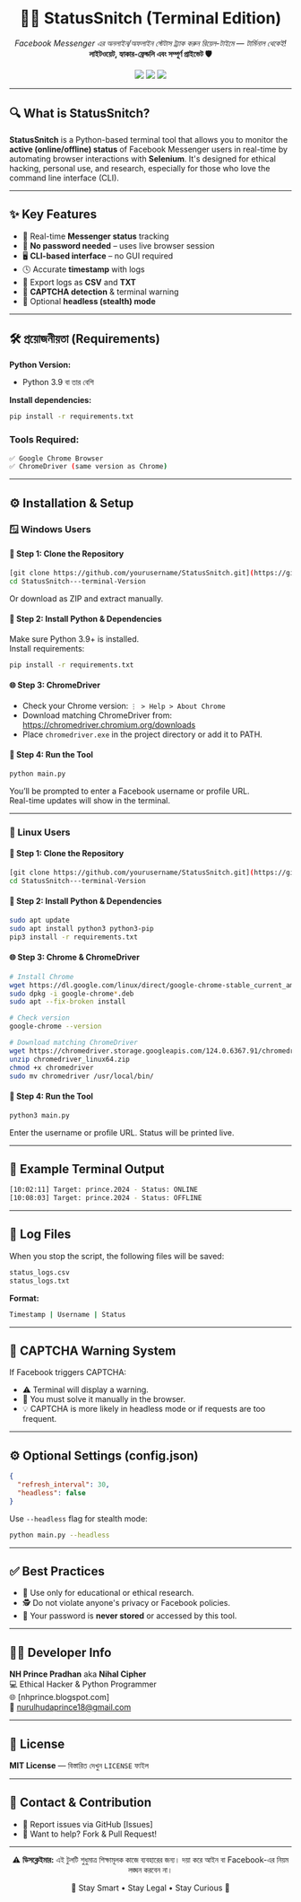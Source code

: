 <h1 align="center">🕵️‍♂️ StatusSnitch (Terminal Edition)</h1>

<p align="center">
  <i>Facebook Messenger এর অনলাইন/অফলাইন স্টেটাস ট্র্যাক করুন রিয়েল-টাইমে — টার্মিনাল থেকেই!</i><br>
  <b>লাইটওয়েট, হ্যাকার-ফ্রেন্ডলি এবং সম্পূর্ণ প্রাইভেট 🛡️</b>
</p>

<p align="center">
  <img src="https://img.shields.io/badge/Python-3.9%2B-blue?style=for-the-badge&logo=python">
  <img src="https://img.shields.io/badge/Selenium-Automation-success?style=for-the-badge&logo=selenium">
  <img src="https://img.shields.io/badge/Platform-Windows%20%7C%20Linux-lightgrey?style=for-the-badge&logo=windows">
</p>

---

## 🔍 What is StatusSnitch?

**StatusSnitch** is a Python-based terminal tool that allows you to monitor the **active (online/offline) status** of Facebook Messenger users in real-time by automating browser interactions with **Selenium**. It's designed for ethical hacking, personal use, and research, especially for those who love the command line interface (CLI).

---

## ✨ Key Features

- 📡 Real-time **Messenger status** tracking
- 🧠 **No password needed** – uses live browser session
- 🖥️ **CLI-based interface** – no GUI required
- 🕓 Accurate **timestamp** with logs
- 📁 Export logs as **CSV** and **TXT**
- 🚨 **CAPTCHA detection** & terminal warning
- 💨 Optional **headless (stealth) mode**

---

## 🛠️ প্রয়োজনীয়তা (Requirements)

**Python Version:**
- Python 3.9 বা তার বেশি

**Install dependencies:**
```bash
pip install -r requirements.txt
```

### Tools Required:
```bash
✅ Google Chrome Browser  
✅ ChromeDriver (same version as Chrome)
```

---

## ⚙️ Installation & Setup

### 🪟 Windows Users

#### 🔻 Step 1: Clone the Repository
```bash
[git clone https://github.com/yourusername/StatusSnitch.git](https://github.com/nhprince/StatusSnitch---terminal-Version.git)
cd StatusSnitch---terminal-Version
```

Or download as ZIP and extract manually.

#### 🧩 Step 2: Install Python & Dependencies
Make sure Python 3.9+ is installed.  
Install requirements:
```bash
pip install -r requirements.txt
```

#### 🌐 Step 3: ChromeDriver
- Check your Chrome version: `⋮ > Help > About Chrome`
- Download matching ChromeDriver from: https://chromedriver.chromium.org/downloads
- Place `chromedriver.exe` in the project directory or add it to PATH.

#### 🚀 Step 4: Run the Tool
```bash
python main.py
```

You’ll be prompted to enter a Facebook username or profile URL.  
Real-time updates will show in the terminal.

---

### 🐧 Linux Users

#### 🔻 Step 1: Clone the Repository
```bash
[git clone https://github.com/yourusername/StatusSnitch.git](https://github.com/nhprince/StatusSnitch---terminal-Version.git)
cd StatusSnitch---terminal-Version
```

#### 🧩 Step 2: Install Python & Dependencies
```bash
sudo apt update
sudo apt install python3 python3-pip
pip3 install -r requirements.txt
```

#### 🌐 Step 3: Chrome & ChromeDriver
```bash
# Install Chrome
wget https://dl.google.com/linux/direct/google-chrome-stable_current_amd64.deb
sudo dpkg -i google-chrome*.deb
sudo apt --fix-broken install

# Check version
google-chrome --version

# Download matching ChromeDriver
wget https://chromedriver.storage.googleapis.com/124.0.6367.91/chromedriver_linux64.zip
unzip chromedriver_linux64.zip
chmod +x chromedriver
sudo mv chromedriver /usr/local/bin/
```

#### 🚀 Step 4: Run the Tool
```bash
python3 main.py
```

Enter the username or profile URL. Status will be printed live.

---

## 🧪 Example Terminal Output

```bash
[10:02:11] Target: prince.2024 - Status: ONLINE
[10:08:03] Target: prince.2024 - Status: OFFLINE
```

---

## 📁 Log Files

When you stop the script, the following files will be saved:
```bash
status_logs.csv
status_logs.txt
```

**Format:**
```bash
Timestamp | Username | Status
```

---

## 🚨 CAPTCHA Warning System

If Facebook triggers CAPTCHA:
- ⚠️ Terminal will display a warning.
- 🛑 You must solve it manually in the browser.
- 💡 CAPTCHA is more likely in headless mode or if requests are too frequent.

---

## ⚙️ Optional Settings (config.json)

```json
{
  "refresh_interval": 30,
  "headless": false
}
```

Use `--headless` flag for stealth mode:
```bash
python main.py --headless
```

---

## ✅ Best Practices

- 🧪 Use only for educational or ethical research.
- 🕵️ Do not violate anyone's privacy or Facebook policies.
- 🔐 Your password is **never stored** or accessed by this tool.

---

## 👨‍💻 Developer Info

**NH Prince Pradhan** aka **Nihal Cipher**  
💻 Ethical Hacker & Python Programmer  
🌐 [nhprince.blogspot.com]  
📧 nurulhudaprince18@gmail.com  

---

## 📜 License

**MIT License** — বিস্তারিত দেখুন `LICENSE` ফাইল

---

## 💬 Contact & Contribution

- 🐞 Report issues via GitHub [Issues]
- 🤝 Want to help? Fork & Pull Request!

---

<p align="center"> ⚠️ <b>ডিসক্লেইমার:</b> এই টুলটি শুধুমাত্র শিক্ষামূলক কাজে ব্যবহারের জন্য। দয়া করে আইন বা Facebook-এর নিয়ম লঙ্ঘন করবেন না। </p>  
<p align="center"> 🌙 Stay Smart • Stay Legal • Stay Curious 🌙 </p>
